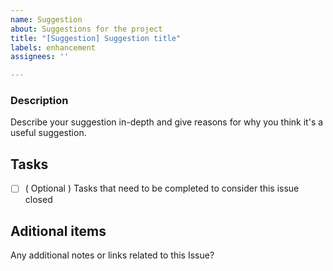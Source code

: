 ```yaml
---
name: Suggestion
about: Suggestions for the project
title: "[Suggestion] Suggestion title"
labels: enhancement
assignees: ''

---
```


### Description
Describe your suggestion in-depth and give reasons for why you think it's a useful suggestion.

## Tasks 
- [ ] ( Optional ) Tasks that need to be completed to consider this issue closed

## Aditional items
Any additional notes or links related to this Issue?
